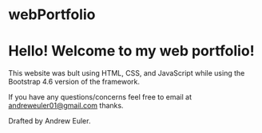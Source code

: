 # webPortfolio

# Hello! Welcome to my web portfolio!

This website was bult using HTML, CSS, and JavaScript while using the Bootstrap 4.6 version of the framework.

If you have any questions/concerns feel free to email at andreweuler01@gmail.com thanks.

Drafted by Andrew Euler.
